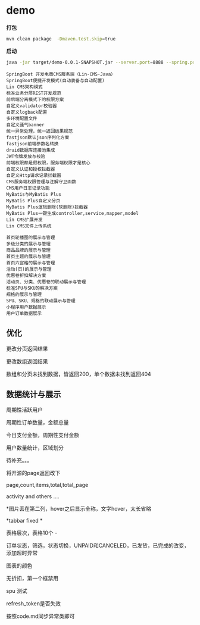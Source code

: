 # demo


**打包**

```bash
mvn clean package  -Dmaven.test.skip=true
```

**启动**

```bash
java -jar target/demo-0.0.1-SNAPSHOT.jar --server.port=8888 --spring.profiles.active=prod
```


```
SpringBoot 开发电商CMS服务端（Lin-CMS-Java）
SpringBoot便捷开发模式(自动装备与自动配置)
Lin CMS架构模式
标准业务分层REST开发规范
前后端分离模式下的权限方案
自定义validator校验器
自定义logback配置
多环境配置文件
自定义骚气banner
统一异常处理，统一返回结果规范
fastjson默认json序列化方案
fastjson前端参数名转换
druid数据库连接池集成
JWT令牌发放与校验
前端权限都是假权限，服务端权限才是核心
自定义认证和授权拦截器
自定义Http请求记录拦截器
CMS服务端权限管理与注解守卫函数
CMS用户日志记录功能
MyBatis与MyBatis Plus
MyBatis Plus自定义分页
MyBatis Plus逻辑删除(软删除)拦截器
MyBatis Plus一键生成controller,service,mapper,model
Lin CMS扩展开发
Lin CMS文件上传系统

首页轮播图的展示与管理
多级分类的展示与管理
商品品牌的展示与管理
首页主题的展示与管理
首页六宫格的展示与管理
活动(页)的展示与管理
优惠卷折扣解决方案
活动页、分类、优惠卷的联动展示与管理
标准SPU与SKU的解决方案
规格的展示与管理
SPU、SKU、规格的联动展示与管理
小程序用户数据展示
用户订单数据展示
```


## 优化

更改分页返回结果

更改数组返回结果

数组和分页未找到数据，皆返回200，单个数据未找到返回404


## 数据统计与展示

周期性活跃用户

周期性订单数量，金额总量

今日支付金额，周期性支付金额

用户数量统计，区域划分

待补充。。。

将开源的page返回改下

page,count,items,total,total_page

activity and others ....

*图片丢在第二列，hover之后显示全称，文字hover，太长省略

*tabbar fixed *

表格层次，表格10个 - 

订单状态，筛选，状态切换，UNPAID和CANCELED，已发货，已完成的改变，添加超时异常

图表的颜色

无折扣，第一个框禁用

spu 测试

refresh_token是否失效

按照code.md同步异常类即可